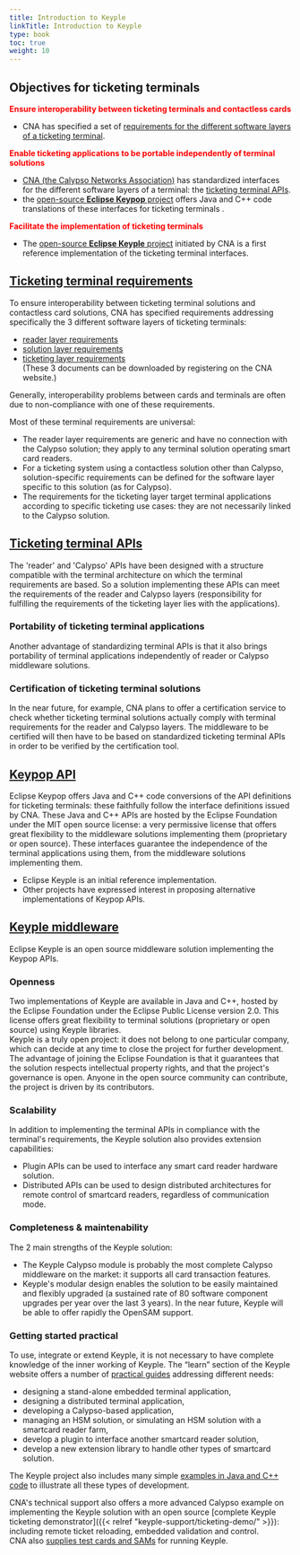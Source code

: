 ```yaml
---
title: Introduction to Keyple
linkTitle: Introduction to Keyple
type: book
toc: true
weight: 10
---
```

## Objectives for ticketing terminals

<span style="color: red;">**Ensure interoperability between ticketing terminals and contactless cards**</span>
- CNA has specified a set of [requirements for the different software layers of a ticketing terminal](https://keyple-support.calypsonet.org/keyple-support/introduction/#ticketing-terminal-requirements).

<span style="color: red;">**Enable ticketing applications to be portable independently of terminal solutions**</span>
- [CNA (the Calypso Networks Association)](https://calypsonet.org/) has standardized interfaces for the different software layers of a terminal: the [ticketing terminal APIs](https://terminal-api.calypsonet.org/).
- the [open-source **Eclipse Keypop**  project](https://keypop.org/) offers Java and C++ code translations of these interfaces for ticketing terminals .

<span style="color: red;">**Facilitate the implementation of ticketing terminals**</span>
- The [open-source **Eclipse Keyple** project](https://keyple.org/) initiated by CNA is a first reference implementation of the ticketing terminal interfaces.


## [Ticketing terminal requirements](https://calypsonet.org/calypso-for-terminals/#section-how-to-implement-calypso-in-a-ticketing-terminal)
To ensure interoperability between ticketing terminal solutions and contactless card solutions, CNA has specified requirements addressing specifically the 3 different software layers of ticketing terminals:
- [reader layer requirements](https://calypsonet.org/document/reader-layer-requirements-v2-0-200422/)
- [solution layer requirements](https://calypsonet.org/document/calypso-layer-requirements-v2-0-200423/)
- [ticketing layer requirements](https://calypsonet.org/document/ticketing-layer-requirements-v2-0-200430/)
  <br>(These 3 documents can be downloaded by registering on the CNA website.)

Generally, interoperability problems between cards and terminals are often due to non-compliance with one of these requirements.

Most of these terminal requirements are universal:
- The reader layer requirements are generic and have no connection with the Calypso solution; they apply to any terminal solution operating smart card readers.
- For a ticketing system using a contactless solution other than Calypso, solution-specific requirements can be defined for the software layer specific to this solution (as for Calypso).
- The requirements for the ticketing layer target terminal applications according to specific ticketing use cases: they are not necessarily linked to the Calypso solution.

## [Ticketing terminal APIs](https://terminal-api.calypsonet.org/)
The 'reader' and 'Calypso' APIs have been designed with a structure compatible with the terminal architecture on which the terminal requirements are based. So a solution implementing these APIs can meet the requirements of the reader and Calypso layers (responsibility for fulfilling the requirements of the ticketing layer lies with the applications).

### Portability of ticketing terminal applications
Another advantage of standardizing terminal APIs is that it also brings portability of terminal applications independently of reader or Calypso middleware solutions.

### Certification of ticketing terminal solutions
In the near future, for example, CNA plans to offer a certification service to check whether ticketing terminal solutions actually comply with terminal requirements for the reader and Calypso layers.
The middleware to be certified will then have to be based on standardized ticketing terminal APIs in order to be verified by the certification tool.


## [Keypop API](https://keypop.org/)
Eclipse Keypop offers Java and C++ code conversions of the API definitions for ticketing terminals: these faithfully follow the interface definitions issued by CNA.
These Java and C++ APIs are hosted by the Eclipse Foundation under the MIT open source license: a very permissive license that offers great flexibility to the middleware solutions implementing them (proprietary or open source).
These interfaces guarantee the independence of the terminal applications using them, from the middleware solutions implementing them.
- Eclipse Keyple is an initial reference implementation.
- Other projects have expressed interest in proposing alternative implementations of Keypop APIs.

## [Keyple middleware](https://keyple.org/)
Eclipse Keyple is an open source middleware solution implementing the Keypop APIs.

### Openness
Two implementations of Keyple are available in Java and C++, hosted by the Eclipse Foundation under the Eclipse Public License version 2.0. This license offers great flexibility to terminal solutions (proprietary or open source) using Keyple libraries.
<br>Keyple is a truly open project: it does not belong to one particular company, which can decide at any time to close the project for further development. The advantage of joining the Eclipse Foundation is that it guarantees that the solution respects intellectual property rights, and that the project's governance is open. Anyone in the open source community can contribute, the project is driven by its contributors.

### Scalability
In addition to implementing the terminal APIs in compliance with the terminal's requirements, the Keyple solution also provides extension capabilities:
- Plugin APIs can be used to interface any smart card reader hardware solution.
- Distributed APIs can be used to design distributed architectures for remote control of smartcard readers, regardless of communication mode.

### Completeness & maintenability
The 2 main strengths of the Keyple solution:
- The Keyple Calypso module is probably the most complete Calypso middleware on the market: it supports all card transaction features.
- Keyple's modular design enables the solution to be easily maintained and flexibly upgraded (a sustained rate of 80 software component upgrades per year over the last 3 years). In the near future, Keyple will be able to offer rapidly the OpenSAM support.

### Getting started practical
To use, integrate or extend Keyple, it is not necessary to have complete knowledge of the inner working of Keyple. The “learn” section of the Keyple website offers a number of [practical guides](https://keyple.org/learn/user-guide/) addressing different needs:
- designing a stand-alone embedded terminal application,
- designing a distributed terminal application,
- developing a Calypso-based application,
- managing an HSM solution, or simulating an HSM solution with a smartcard reader farm,
- develop a plugin to interface another smartcard reader solution,
- develop a new extension library to handle other types of smartcard solution.

The Keyple project also includes many simple [examples in Java and C++ code](https://keyple.org/learn/code-samples/) to illustrate all these types of development.

CNA's technical support also offers a more advanced Calypso example on implementing the Keyple solution with an open source [complete Keyple ticketing demonstrator]({{< relref "keyple-support/ticketing-demo/" >}}): including remote ticket reloading, embedded validation and control.
<br>CNA also [supplies test cards and SAMs](./keyple-support/test-kit/) for running Keyple.
